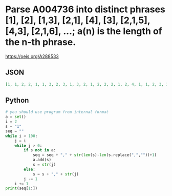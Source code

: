 # Parse A004736 into distinct phrases \[1\], \[2\], \[1,3\], \[2,1\], \[4\], \[3\], \[2,1,5\], \[4,3\], \[2,1,6\], \.\.\.; a\(n\) is the length of the n\-th phrase\.
https://oeis.org/A288533
## JSON
```JSON
[1, 1, 2, 2, 1, 1, 3, 2, 3, 1, 3, 2, 1, 2, 2, 2, 1, 2, 4, 1, 1, 2, 3, 3, 2, 3, 5, 1, 3, 3, 3, 1, 1, 2, 2, 4, 3, 2, 3, 4, 4, 1, 3, 4, 4, 2, 1, 2, 2, 5, 5, 1, 2, 4, 3, 5, 1, 1, 2, 3, 4, 5, 2, 2, 3, 5, 5, 3, 1, 3, 3, 3, 4, 5, 1, 2, 2, 4, 5, 6, 1, 2, 4, 4, 6, 4, 1, 2, 3, 4, 4, 6, 2, 1, 2, 3, 3, 5, 5, 4, 1, 2, 3, 5, 6, 6, 1, 1, 2, 3, 4, 5, 7, 3, 2, 3, 4, 4, 7, 6, 1, 3, 3, 4, 5, 6, 5, 1, 2, 2]
```
## Python
```Python
# you should use program from internal format
a = set()
i = 2
s = "1"
seq = ""
while i < 100:
    j = i
    while j > 0:
        if s not in a:
            seq = seq + "," + str(len(s)-len(s.replace(",",""))+1)
            a.add(s)
            s = str(j)
        else:
            s = s + "," + str(j)
        j -= 1
    i += 1
print(seq[1:])
```
